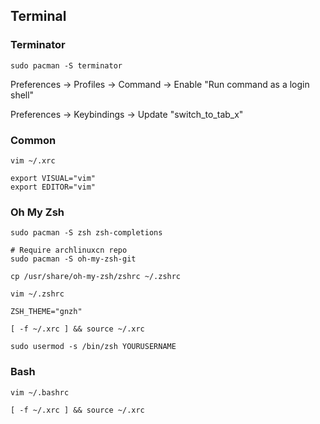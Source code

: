 ## Terminal

### Terminator

```
sudo pacman -S terminator
```

Preferences -> Profiles -> Command -> Enable "Run command as a login shell"

Preferences -> Keybindings -> Update "switch_to_tab_x"

### Common

```
vim ~/.xrc

export VISUAL="vim"
export EDITOR="vim"
```

### Oh My Zsh

```
sudo pacman -S zsh zsh-completions
```

```
# Require archlinuxcn repo
sudo pacman -S oh-my-zsh-git
```

```
cp /usr/share/oh-my-zsh/zshrc ~/.zshrc

vim ~/.zshrc

ZSH_THEME="gnzh"

[ -f ~/.xrc ] && source ~/.xrc
```

```
sudo usermod -s /bin/zsh YOURUSERNAME
```

### Bash

```
vim ~/.bashrc

[ -f ~/.xrc ] && source ~/.xrc
```
